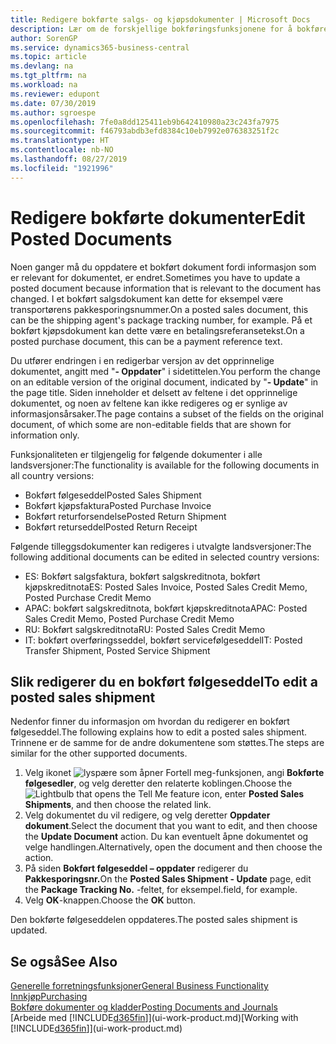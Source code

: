 ```yaml
---
title: Redigere bokførte salgs- og kjøpsdokumenter | Microsoft Docs
description: Lær om de forskjellige bokføringsfunksjonene for å bokføre kjøpsdokumenter og hvordan du kan oppdatere bokførte dokumenter.
author: SorenGP
ms.service: dynamics365-business-central
ms.topic: article
ms.devlang: na
ms.tgt_pltfrm: na
ms.workload: na
ms.reviewer: edupont
ms.date: 07/30/2019
ms.author: sgroespe
ms.openlocfilehash: 7fe0a8dd125411eb9b642410980a23c243fa7975
ms.sourcegitcommit: f46793abdb3efd8384c10eb7992e076383251f2c
ms.translationtype: HT
ms.contentlocale: nb-NO
ms.lasthandoff: 08/27/2019
ms.locfileid: "1921996"
---
```

# <a name="edit-posted-documents"></a><span data-ttu-id="accec-103">Redigere bokførte dokumenter</span><span class="sxs-lookup"><span data-stu-id="accec-103">Edit Posted Documents</span></span>
<span data-ttu-id="accec-104">Noen ganger må du oppdatere et bokført dokument fordi informasjon som er relevant for dokumentet, er endret.</span><span class="sxs-lookup"><span data-stu-id="accec-104">Sometimes you have to update a posted document because information that is relevant to the document has changed.</span></span> <span data-ttu-id="accec-105">I et bokført salgsdokument kan dette for eksempel være transportørens pakkesporingsnummer.</span><span class="sxs-lookup"><span data-stu-id="accec-105">On a posted sales document, this can be the shipping agent's package tracking number, for example.</span></span> <span data-ttu-id="accec-106">På et bokført kjøpsdokument kan dette være en betalingsreferansetekst.</span><span class="sxs-lookup"><span data-stu-id="accec-106">On a posted purchase document, this can be a payment reference text.</span></span>

<span data-ttu-id="accec-107">Du utfører endringen i en redigerbar versjon av det opprinnelige dokumentet, angitt med "**- Oppdater**" i sidetittelen.</span><span class="sxs-lookup"><span data-stu-id="accec-107">You perform the change on an editable version of the original document, indicated by "**- Update**" in the page title.</span></span> <span data-ttu-id="accec-108">Siden inneholder et delsett av feltene i det opprinnelige dokumentet, og noen av feltene kan ikke redigeres og er synlige av informasjonsårsaker.</span><span class="sxs-lookup"><span data-stu-id="accec-108">The page contains a subset of the fields on the original document, of which some are non-editable fields that are shown for information only.</span></span>

<span data-ttu-id="accec-109">Funksjonaliteten er tilgjengelig for følgende dokumenter i alle landsversjoner:</span><span class="sxs-lookup"><span data-stu-id="accec-109">The functionality is available for the following documents in all country versions:</span></span>
- <span data-ttu-id="accec-110">Bokført følgeseddel</span><span class="sxs-lookup"><span data-stu-id="accec-110">Posted Sales Shipment</span></span>
- <span data-ttu-id="accec-111">Bokført kjøpsfaktura</span><span class="sxs-lookup"><span data-stu-id="accec-111">Posted Purchase Invoice</span></span>
- <span data-ttu-id="accec-112">Bokført returforsendelse</span><span class="sxs-lookup"><span data-stu-id="accec-112">Posted Return Shipment</span></span>
- <span data-ttu-id="accec-113">Bokført returseddel</span><span class="sxs-lookup"><span data-stu-id="accec-113">Posted Return Receipt</span></span>

<span data-ttu-id="accec-114">Følgende tilleggsdokumenter kan redigeres i utvalgte landsversjoner:</span><span class="sxs-lookup"><span data-stu-id="accec-114">The following additional documents can be edited in selected country versions:</span></span>
- <span data-ttu-id="accec-115">ES: Bokført salgsfaktura, bokført salgskreditnota, bokført kjøpskreditnota</span><span class="sxs-lookup"><span data-stu-id="accec-115">ES: Posted Sales Invoice, Posted Sales Credit Memo, Posted Purchase Credit Memo</span></span>
- <span data-ttu-id="accec-116">APAC: bokført salgskreditnota, bokført kjøpskreditnota</span><span class="sxs-lookup"><span data-stu-id="accec-116">APAC: Posted Sales Credit Memo, Posted Purchase Credit Memo</span></span>
- <span data-ttu-id="accec-117">RU: Bokført salgskreditnota</span><span class="sxs-lookup"><span data-stu-id="accec-117">RU: Posted Sales Credit Memo</span></span>
- <span data-ttu-id="accec-118">IT: bokført overføringsseddel, bokført servicefølgeseddel</span><span class="sxs-lookup"><span data-stu-id="accec-118">IT: Posted Transfer Shipment, Posted Service Shipment</span></span>

## <a name="to-edit-a-posted-sales-shipment"></a><span data-ttu-id="accec-119">Slik redigerer du en bokført følgeseddel</span><span class="sxs-lookup"><span data-stu-id="accec-119">To edit a posted sales shipment</span></span>
<span data-ttu-id="accec-120">Nedenfor finner du informasjon om hvordan du redigerer en bokført følgeseddel.</span><span class="sxs-lookup"><span data-stu-id="accec-120">The following explains how to edit a posted sales shipment.</span></span> <span data-ttu-id="accec-121">Trinnene er de samme for de andre dokumentene som støttes.</span><span class="sxs-lookup"><span data-stu-id="accec-121">The steps are similar for the other supported documents.</span></span>

1. <span data-ttu-id="accec-122">Velg ikonet ![lyspære som åpner Fortell meg-funksjonen](media/ui-search/search_small.png "Fortell hva du vil gjøre"), angi **Bokførte følgesedler**, og velg deretter den relaterte koblingen.</span><span class="sxs-lookup"><span data-stu-id="accec-122">Choose the ![Lightbulb that opens the Tell Me feature](media/ui-search/search_small.png "Tell me what you want to do") icon, enter **Posted Sales Shipments**, and then choose the related link.</span></span>
2. <span data-ttu-id="accec-123">Velg dokumentet du vil redigere, og velg deretter **Oppdater dokument**.</span><span class="sxs-lookup"><span data-stu-id="accec-123">Select the document that you want to edit, and then choose the **Update Document** action.</span></span> <span data-ttu-id="accec-124">Du kan eventuelt åpne dokumentet og velge handlingen.</span><span class="sxs-lookup"><span data-stu-id="accec-124">Alternatively, open the document and then choose the action.</span></span>
3. <span data-ttu-id="accec-125">På siden **Bokført følgeseddel – oppdater** redigerer du **Pakkesporingsnr.**</span><span class="sxs-lookup"><span data-stu-id="accec-125">On the **Posted Sales Shipment - Update** page, edit the **Package Tracking No.**</span></span> <span data-ttu-id="accec-126">-feltet, for eksempel.</span><span class="sxs-lookup"><span data-stu-id="accec-126">field, for example.</span></span>
4. <span data-ttu-id="accec-127">Velg **OK**-knappen.</span><span class="sxs-lookup"><span data-stu-id="accec-127">Choose the **OK** button.</span></span>

<span data-ttu-id="accec-128">Den bokførte følgeseddelen oppdateres.</span><span class="sxs-lookup"><span data-stu-id="accec-128">The posted sales shipment is updated.</span></span>

## <a name="see-also"></a><span data-ttu-id="accec-129">Se også</span><span class="sxs-lookup"><span data-stu-id="accec-129">See Also</span></span>
[<span data-ttu-id="accec-130">Generelle forretningsfunksjoner</span><span class="sxs-lookup"><span data-stu-id="accec-130">General Business Functionality</span></span>](ui-across-business-areas.md)  
[<span data-ttu-id="accec-131">Innkjøp</span><span class="sxs-lookup"><span data-stu-id="accec-131">Purchasing</span></span>](purchasing-manage-purchasing.md)  
[<span data-ttu-id="accec-132">Bokføre dokumenter og kladder</span><span class="sxs-lookup"><span data-stu-id="accec-132">Posting Documents and Journals</span></span>](ui-post-documents-journals.md)  
<span data-ttu-id="accec-133">[Arbeide med [!INCLUDE[d365fin](includes/d365fin_md.md)]](ui-work-product.md)</span><span class="sxs-lookup"><span data-stu-id="accec-133">[Working with [!INCLUDE[d365fin](includes/d365fin_md.md)]](ui-work-product.md)</span></span>
